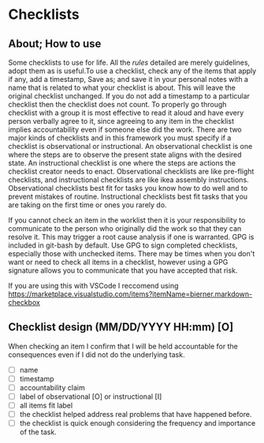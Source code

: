 # Checklists
## About; How to use
Some checklists to use for life. All the _rules_ detailed are merely guidelines, adopt them as is useful.To use a checklist, check any of the items that apply if any, add a timestamp, Save as; and save it in your personal notes with a name that is related to what your checklist is about. This will leave the original checklist unchanged. If you do not add a timestamp to a particular checklist then the checklist does not count. To properly go through checklist with a group it is most effective to read it aloud and have every person verbally agree to it, since agreeing to any item in the checklist implies accountability even if someone else did the work. There are two major kinds of checklists and in this framework you must specify if a checklist is observational or instructional. An observational checklist is one where the steps are to observe the present state aligns with the desired state. An instructional checklist is one where the steps are actions the checklist creator needs to enact. Observational checklists are like pre-flight checklists, and instructional checklists are like ikea assembly instructions. Observational checklists best fit for tasks you know how to do well and to prevent mistakes of routine. Instructional checklists best fit tasks that you are taking on the first time or ones you rarely do. 

If you cannot check an item in the worklist then it is your responsibility to communicate to the person who originally did the work so that they can resolve it. This may trigger a root cause analysis if one is warranted. GPG is included in git-bash by default. Use GPG to sign completed checklists, especially those with unchecked items. There may be times when you don't want or need to check all items in a checklist, however using a GPG signature allows you to communicate that you have accepted that risk. 

If you are using this with VSCode I reccomend using https://marketplace.visualstudio.com/items?itemName=bierner.markdown-checkbox

## Checklist design (MM/DD/YYYY HH:mm) [O]
When checking an item I confirm that I will be held accountable for the consequences even if I did not do the underlying task.

- [ ] name
- [ ] timestamp
- [ ] accountability claim
- [ ] label of observational [O] or instructional [I]
- [ ] all items fit label
- [ ] the checklist helped address real problems that have happened before.
- [ ] the checklist is quick enough considering the frequency and importance of the task.